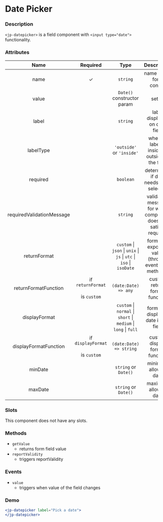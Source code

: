# Date Picker

### Description

`<jp-datepicker>` is a field component with `<input type="date">` functionality.

### Attributes

| **Name** | **Required** | **Type** | **Description** |
| :----: | :----: | :----: | :---: |
| name | ✓ | `string` |  name of the form control |
| value |  | `Date()` constructor param |  setter |
| label |  | `string` |  label displayed on date field |
| labelType | | `'outside'` or `'inside'` | whether label is inside or outside of the field |
| required | | `boolean` | determines if date needs to be selected |
| requiredValidationMessage | | `string` | validation message for when component does not satisfy required |
| returnFormat |  | `custom` \| `json` \| `unix` \| `js` \| `utc` \| `iso` \| `isoDate` |  format of exposing value (through events and methods) |
| returnFormatFunction | if `returnFormat` <br></br> is `custom` | `(date:Date) => any` |  custom return format function |
| displayFormat |  | `custom` \| `normal` \| `short` \| `medium` \| `long` \| `full` |  format of displayed date in the field |
| displayFormatFunction | if `displayFormat` <br></br> is `custom` | `(date:Date) => string` |  custom display format function |
| minDate | | `string` or `Date()` | minimum allowed date |
| maxDate | | `string` or `Date()` | maximum allowed date |

  
### Slots

This component does not have any slots.

### Methods
- `getValue` 
  - returns form field value
- `reportValidity` 
  - triggers reportValidity

### Events

- `value` 
  - triggers when value of the field changes

### Demo

```jsx live
<jp-datepicker label="Pick a date">
</jp-datepicker>
```
